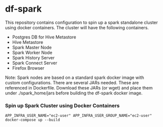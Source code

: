 # df-spark

This repository contains configuration to spin up a spark standalone cluster using docker containers. The cluster will have the following containers.

* Postgres DB for Hive Metastore
* Hive Metastore
* Spark Master Node
* Spark Worker Node
* Spark History Server
* Spark Connect Server
* Firefox Browser

Note: Spark nodes are based on a standard spark docker image with custom configurations. There are several JARs needed. These are referenced in Dockerfile. Download these JARs (or wget) and place them under ./spark_home/jars before building the df-spark docker image.

### Spin up Spark Cluster using Docker Containers
```
APP_INFRA_USER_NAME="ec2-user" APP_INFRA_USER_GROUP_NAME="ec2-user" docker-compose up --build
```

